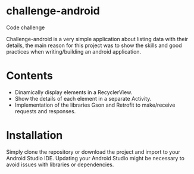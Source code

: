 # challenge-android
Code challenge

Challenge-android is a very simple application about listing data with their details, the main reason for this project was to show 
the skills and good practices when writing/building an android application. 

# Contents
 - Dinamically display elements in a RecyclerView.
 - Show the details of each element in a separate Activity.
 - Implementation of the libraries Gson and Retrofit to make/receive requests and responses.
 
 # Installation
Simply clone the repository or download the project and import to your Android Studio IDE. Updating your Android Studio might be necessary to avoid issues with libraries or dependencies.
